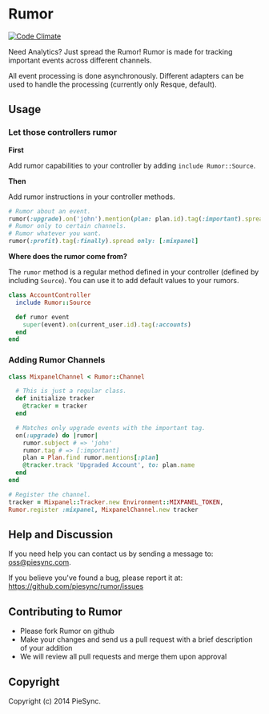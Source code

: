 # Rumor
[![Code Climate](https://codeclimate.com/github/piesync/rumor.png)](https://codeclimate.com/github/piesync/rumor)

Need Analytics? Just spread the Rumor! Rumor is made for tracking important events across different channels.

All event processing is done asynchronously. Different adapters can be used to handle the processing (currently only Resque, default).

## Usage

### Let those controllers rumor

**First**

Add rumor capabilities to your controller by adding `include Rumor::Source`.

**Then**

Add rumor instructions in your controller methods.

```ruby
# Rumor about an event.
rumor(:upgrade).on('john').mention(plan: plan.id).tag(:important).spread
# Rumor only to certain channels.
# Rumor whatever you want.
rumor(:profit).tag(:finally).spread only: [:mixpanel]
```

**Where does the rumor come from?**

The `rumor` method is a regular method defined in your controller (defined by including `Source`). You can use it to add default values to your rumors.

```ruby
class AccountController
  include Rumor::Source

  def rumor event
    super(event).on(current_user.id).tag(:accounts)
  end
end
```

### Adding Rumor Channels

```ruby
class MixpanelChannel < Rumor::Channel

  # This is just a regular class.
  def initialize tracker
    @tracker = tracker
  end

  # Matches only upgrade events with the important tag.
  on(:upgrade) do |rumor|
    rumor.subject # => 'john'
    rumor.tag # => [:important]
    plan = Plan.find rumor.mentions[:plan]
    @tracker.track 'Upgraded Account', to: plan.name
  end
end

# Register the channel.
tracker = Mixpanel::Tracker.new Environment::MIXPANEL_TOKEN,
Rumor.register :mixpanel, MixpanelChannel.new tracker
```

## Help and Discussion

If you need help you can contact us by sending a message to:
[oss@piesync.com][mail].

[mail]:   mailto:oss@piesync.com

If you believe you've found a bug, please report it at:
https://github.com/piesync/rumor/issues


## Contributing to Rumor

* Please fork Rumor on github
* Make your changes and send us a pull request with a brief description of your addition
* We will review all pull requests and merge them upon approval

## Copyright

Copyright (c) 2014 PieSync.


